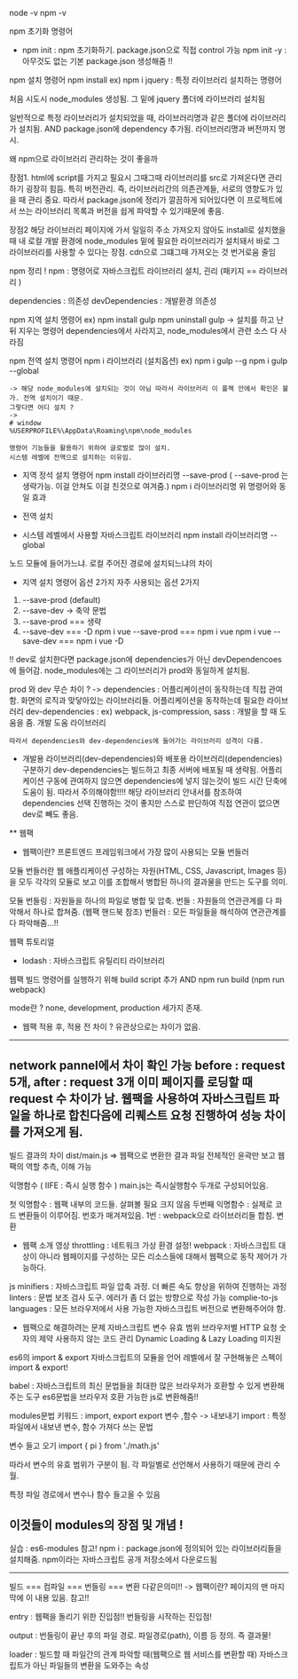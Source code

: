 node -v
npm -v

npm 초기화 명령어 
- npm init : npm 초기화하기. package.json으로 직접 control 가능 
 npm init -y : 아무것도 없는 기본 package.json 생성해줌 !!

 npm 설치 명령어 
 npm install 
 ex) npm i jquery  : 특정 라이브러리 설치하는 명령어 

 처음 시도시 node_modules 생성됨. 그 밑에 jquery 폴더에 라이브러리 설치됨

 일반적으로 특정 라이브러리가 설치되었을 때, 라이브러리명과 같은 폴더에 라이브러리가 설치됨. 
 AND 
 package.json에 dependency 추가됨. 라이브러리명과 버전까지 명시.


왜 npm으로 라이브러리 관리하는 것이 좋을까

장점1.
html에 script를 가지고 필요시 그때그때 라이브러리를 src로 가져온다면 
관리하기 굉장히 힘듬. 특히 버전관리. 
즉, 라이브러리간의 의존관계들, 서로의 영향도가 있을 때 관리 중요.
따라서 package.json에 정리가 깔끔하게 되어있다면 이 프로젝트에서 쓰는 라이브러리 목록과 버전을 쉽게 파악할 수 있기때문에 좋음. 

장점2
해당 라이브러리 페이지에 가서 일일히 주소 가져오지 않아도 install로 설치했을 때 내 로컬 개발 환경에 node_modules 밑에 필요한 라이브러리가 설치돼서 바로 그 라이브러리를 사용할 수 있다는 장점.
cdn으로 그떄그때 가져오는 것 번거로움 줄임


npm 정리 !
npm : 명령어로 자바스크립트 라이브러리 설치, 괸리 
(패키지 == 라이브러리 )

dependencies : 의존성
devDependencies : 개발환경 의존성 


npm 지역 설치 명령어 
ex)
npm install gulp 
npm uninstall gulp -> 설치를 하고 난 뒤 지우는 명령어 
                        dependencies에서 사라지고, node_modules에서 관련 소스 다 사라짐

npm 전역 설치 명령어
npm i 라이브러리 (설치옵션)
ex) npm i gulp --g
    npm i gulp --global

    -> 해당 node_modules에 설치되는 것이 아님 따라서 라이브러리 이 플젝 안에서 확인은 불가. 전역 설치이기 때문.
    그렇다면 어디 설치 ?
    -> 
    # window
    %USERPROFILE%\AppData\Roaming\npm\node_modules

    명령어 기능들을 활용하기 위하여 글로벌로 많이 설치.
    시스템 레벨에 전역으로 설치하는 이유임. 



* 지역  정석 설치 명령어 
npm install 라이브러리명 --save-prod
( --save-prod 는 생략가능. 이걸 안쳐도 이걸 친것으로 여겨줌.)
npm i 라이브러리명 
위 명령어와 동일 효과 


* 전역 설치 
* 시스템 레벨에서 사용할 자바스크립트 라이브러리 
npm install 라이브러리명 --global


노드 모듈에 들어가느냐. 로컬 주어진 경로에 설치되느냐의 차이


* 지역 설치 명령어 옵션 2가지 
자주 사용되는 옵션 2가지
1. --save-prod (default)
2. --save-dev 
-> 축약 문법 
1. --save-prod  === 생략
2. --save-dev === -D
npm i vue --save-prod === npm i vue 
npm i vue --save-dev === npm i vue -D

!! dev로 설치한다면
package.json에 dependencies가 아닌 devDependencoes에 들어감.
node_modules에는 그 라이브러리가 prod와 동일하게 설치됨.

prod 와 dev 무슨 차이 ?
-> dependencies : 어플리케이션이 동작하는데 직접 관여함. 화면의 로직과 맞닿아있는 라이브러리들. 어플리케이션을 동작하는데 필요한 라이브러리 
dev-dependencies : ex) webpack, js-compression, sass
                    : 개발을 할 때 도움을 줌. 개발 도움 라이브러리 

    따라서 dependencies와 dev-dependencies에 들어가는 라이브러리 성격이 다름. 

* 개발용 라이브러리(dev-dependencies)와 배포용 라이브러리(dependencies) 구분하기 
dev-dependencies는 빌드하고 최종 서버에 배포될 때 생략됨.
어플리케이션 구동에 관여하지 않으면 dependencies에 넣지 않는것이 빌드 시간 단축에 도움이 됨. 
따라서 주의해야함!!!!
해당 라이브러리 안내서를 참조하여 dependencies 선택 진행하는 것이 좋지만 스스로 판단하여 직접 연관이 없으면 dev로 빼도 좋음.


** 웹팩

* 웹팩이란?
프론트엔드 프레임워크에서 가장 많이 사용되는 모듈 번들러 

모듈 번들러란 웹 애플리케이션 구성하는 자원(HTML, CSS, Javascript, Images 등) 을 모두 각각의 모듈로 보고 이를 조합해서 병합된 하나의 결과물을 만드는 도구를 의미. 

모듈 번들링 : 자원들을 하나의 파일로 병합 및 압축. 
번들 : 자원들의 연관관계를 다 파악해서 하나로  합쳐줌. (웹팩 핸드북 참조)
번들러 : 모든 파일들을 해석하여 연관관계를 다 파악해줌...!!

웹팩 튜토리얼 
- lodash : 자바스크립트 유틸리티 라이브러리 

웹팩 빌드 명령어를 실행하기 위해 build script 추가 
AND
npm run build 
(npm run webpack)

mode란 ?
none, development, production 세가지 존재.

- 웹팩 적용 후, 적용 전 차이 ?
유관상으로는 차이가 없음.
-----------------------------------------------------
network pannel에서 차이 확인 가능 
before : request 5개, after : request 3개
이미 페이지를 로딩할 때 request 수 차이가 남.
웹팩을 사용하여 자바스크립트 파일을 하나로 합친다음에 리퀘스트 요청 진행하여 성능 차이를 가져오게 됨. 
-----------------------------------------------------
빌드 결과의 차이 
dist/main.js => 웹팩으로 변환한 결과 파일 
전체적인 윤곽만 보고 웹팩의 역할 추측, 이해 가능 

익명함수 ( IIFE : 즉시 실행 함수 )
main.js는 즉시실행함수 두개로 구성되어있음.

첫 익명함수 : 웹팩 내부의 코드들. 살펴볼 필요 크지 않음 
두번째 익명함수 : 실제로 코드 변환들이 이루어짐. 번호가 매겨져있음. 
1번 : webpack으로 라이브러리들 합침. 변환 

* 웹팩 소개 영상 
throttling : 네트워크 가상 환경 설정! 
webpack : 자바스크립트 대상이 아니라 웹페이지를 구성하는 모든 리소스들에 대해서 웹팩으로 동작 제어가 가능하다. 

js 
minifiers : 자바스크립트 파일 압축 과정. 더 빠른 속도 향상을 위하여 진행하는 과정 
linters : 문법 보조 검사 도구. 에러가 좀 더 없는 방향으로 작성 가능 
complie-to-js languages : 모든 브라우저에서 사용 가능한 자바스크립트 버전으로 변환해주어야 함.

- 웹팩으로 해결하려는 문제 
자바스크립트 변수 유효 범위 
브라우저별 HTTP 요청 숫자의 제약
사용하지 않는 코드 관리
Dynamic Loading & Lazy Loading 미지원 

es6의 import & export 
자바스크립트의 모듈을 언어 레벨에서 잘 구현해놓은 스펙이 import & export! 

babel : 자바스크립트의 최신 문법들을 최대한 많은 브라우저가 호환할 수 있게 변환해주는 도구 
es6문법을 브라우저 호환 가능한 js로 변환해줌!!

modules문법 
키워드 : import, export 
export 변수 ,함수 
-> 내보내기
import : 특정 파일에서 내보낸 변수, 함수 가져다 쓰는 문법 

변수 들고 오기 
import { pi } from './math.js'

따라서 변수의 유효 범위가 구분이 됨.
각 파일별로 선언해서 사용하기 때문에 관리 수월.

특정 파일 경로에서 변수나 함수 들고올 수 있음

이것들이 modules의 장점 및 개념 !
-------------------------
실습 : es6-modules 참고!
npm i : package.json에 정의되어 있는 라이브러리들을 설치해줌. npm이라는 자바스크립트 공개 저장소에서 다운로드됨

--------------------------------
빌드 === 컴파일 === 번들링 === 변환 
다같은의미!!
-> 웹팩이란? 페이지의 맨 마지막에 이 내용 있음. 참고!!

entry : 웹팩을 돌리기 위한 진입점!! 번들링을 시작하는 진입점! 

output : 번들링이 끝난 후의 파일 경로. 파일경로(path), 이름 등 정의. 즉 결과물!

loader : 빌드할 때 파일간의 관계 파악할 때(웹팩으로 웹 서비스를 변환할 때) 자바스크립트가 아닌 파일들의 변환을 도와주는 속성 



























